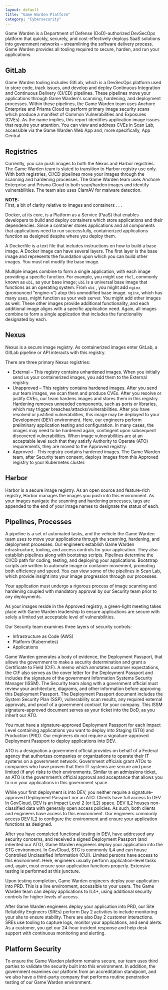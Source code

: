 ```yaml
---
layout: default
title: "Game Warden Platform"
category: "Cybersecurity"
---
```

Game Warden is a Department of Defense (DoD)-authorized DevSecOps platform that quickly, securely, and cost-effectively deploys SaaS solutions into government networks – streamlining the software delivery process. Game Warden provides all tooling required to secure, harden, and run your applications.

## GitLab
Game Warden tooling includes GitLab, which is a DevSecOps platform used to store code, track issues, and develop and deploy Continuous Integration and Continuous Delivery (CI/CD) pipelines. These pipelines move your applications through Game Warden's scanning, hardening, and deployment processes. Within these pipelines, the Game Warden team uses Anchore Enterprise and Prisma Cloud to perform primary image security scans which produce a manifest of Common Vulnerabilities and Exposures (CVEs). As the name implies, this report identifies application image issues that require your attention. You can view and address CVEs in Scan Lab, accessible via the Game Warden Web App and, more specifically, App Central.

## Registries
Currently, you can push images to both the Nexus and Harbor registries. The Game Warden team is slated to transition to Harbor registry use only. With both registries, CI/CD pipelines move your images through the scanning and hardening processes. The Game Warden team uses Anchore Enterprise and Prisma Cloud to both scan/harden images and identify vulnerabilities. The team also uses ClamAV for malware detection.

**NOTE:** <br/>
First, a bit of clarity relative to images and containers . . .

Docker, at its core, is a Platform as a Service (PaaS) that enables developers to build and deploy containers which store applications and their dependencies. Since a container stores applications and all components that applications need to run successfully, containerized applications function as designed despite where you deploy them.

A Dockerfile is a text file that includes instructions on how to build a base image. A Docker image can have several layers. The first layer is the base image and represents the foundation upon which you can build other images. You must not modify the base image.

Multiple images combine to form a single application, with each image providing a specific function. For example, you might use `rhel`, commonly known as `ubi`, as your base image; `ubi` is a universal base image that functions as an operating system. From `ubi` , you might add `nginx` (pronounced “engine-x”) atop this unmodified base image. `nginx`, which has many uses, might function as your web server. You might add other images as well. These other images provide additional functionality, and each additional image aligns with a specific application need. Again, all images combine to form a single application that includes the functionality designated by each.

## Nexus
Nexus is a secure image registry. As containerized images enter GitLab, a GitLab pipeline or API interacts with this registry.

There are three primary Nexus registries:

* External – This registry contains unhardened images. When you initially send us your containerized images, you add them to the External registry.
* Unapproved – This registry contains hardened images. After you send our team images, we scan them and produce CVEs. After you resolve or justify CVEs, our team hardens images and stores them in this registry. Hardening removes unneeded components, such as ports or libraries, which may trigger breaches/attacks/vulnerabilities. After you have resolved or justified vulnerabilities, this image may be deployed to your Development (DEV) environment. Here, our engineers perform preliminary application testing and configuration. In many cases, the images may need to be hardened again, contingent upon subsequent discovered vulnerabilities. When image vulnerabilities are at an acceptable level such that they satisfy Authority to Operate (ATO) requirements, they are moved to the Approved registry.
* Approved – This registry contains hardened images. The Game Warden team, after Security team consent, deploys images from this Approved registry to your Kubernetes cluster.

## Harbor
Harbor is a secure image registry. As an open source and feature-rich registry, Harbor manages the images you push into this environment. As your images navigate the scanning and hardening processes, tags are appended to the end of your image names to designate the status of each.

## Pipelines, Processes
A pipeline is a set of automated tasks, and the vehicle the Game Warden team uses to move your applications through the scanning, hardening, and deployment processes. Our engineers establish Game Warden infrastructure, tooling, and access controls for your application. They also establish pipelines along with bootstrap scripts. Pipelines determine the CI/CD path for coding, testing, and deploying your applications. Bootstrap scripts are written to automate image or container movement, promoting both efficiency and speed. You can view some of the pipelines in Scan Lab, which provide insight into your image progression through our processes.

Your application must undergo a rigorous process of image scanning and hardening coupled with mandatory approval by our Security team prior to any deployments.

As your images reside in the Approved registry, a green-light meeting takes place with Game Warden leadership to ensure applications are secure with solely a limited yet acceptable level of vulnerabilities.

Our Security team examines three layers of security controls:

* Infrastructure as Code (AWS)
* Platform (Kubernetes)
* Applications

Game Warden generates a body of evidence, the Deployment Passport, that allows the government to make a security determination and grant a Certificate to Field (CtF). A memo which annotates customer expectations, the CtF also serves as the cover letter for the Deployment Passport and includes the signature of the government Information Systems Security Manager (ISSM). The Security team along with a government official must review your architecture, diagrams, and other information before approving this Deployment Passport. The Deployment Passport document includes the System Security Plan (SSP), vulnerability scan results, any required external approvals, and proof of a government contract for your company. This ISSM signature-approved document serves as your ticket into the DoD, as you inherit our ATO.

You must have a signature-approved Deployment Passport for each Impact Level containing applications you want to deploy into Staging (STG) and Production (PRD). Our engineers do not require a signature-approved Deployment Passport to deploy applications into DEV.

ATO is a designation a government official provides on behalf of a Federal agency that authorizes companies or organizations to operate their IT systems on a government network. Government officials grant ATOs to companies who have proven that their IT systems are secure and pose limited (if any) risks to their environments. Similar to an admissions ticket, an ATO is the government’s official approval and acceptance that allows you to run your applications in this government space.

While your first deployment is into DEV, you neither require a signature-approved Deployment Passport nor an ATO. Clients have full access to DEV. In GovCloud, DEV is an Impact Level 2 (or IL2) space. DEV IL2 houses non-classified data with generally open access policies. As such, both clients and engineers have access to this environment. Our engineers commonly access DEV IL2 to configure the environment and ensure your application functions as designed.

After you have completed functional testing in DEV, have addressed any security concerns, and received a signed Deployment Passport (and inherited our ATO), Game Warden engineers deploy your application into the STG environment. In GovCloud, STG is commonly IL4 and can house Controlled Unclassified Information (CUI). Limited persons have access to this environment. Here, engineers usually perform application-level tasks and, again, must ensure your application functions properly. Extensive testing is performed at this juncture.

Upon testing completion, Game Warden engineers deploy your application into PRD. This is a live environment, accessible to your users. The Game Warden team can deploy applications to IL4+, using additional security controls for higher levels of access.

After Game Warden engineers deploy your application into PRD, our Site Reliability Engineers (SREs) perform Day 2 activities to include monitoring your site to ensure stability. There are also Day 2 customer interactions. SREs use tooling to capture logs, monitor your applications, and send alerts. As a customer, you get our 24-hour incident response and help desk support with continuous monitoring and alerting.

## Platform Security
To ensure the Game Warden platform remains secure, our team uses third parties to validate the security built into this environment. In addition, the government examines our platform from an accreditation standpoint, and we also have a third-party company that performs routine penetration testing of our Game Warden environment.